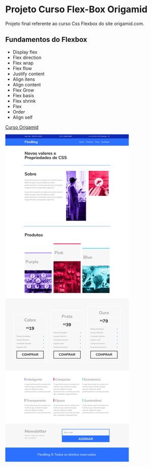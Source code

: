 # Projeto Curso Flex-Box Origamid

Projeto final referente ao curso Css Flexbox do site origamid.com.

## Fundamentos do Flexbox

* Display flex
* Flex direction
* Flex wrap
* Flex flow
* Justify content
* Align itens
* Align content
* Flex Grow
* Flex basis
* Flex shrink
* Flex
* Order
* Align self

[Curso Origamid](https://www.origamid.com/curso/css-flexbox/)

![site](https://github.com/Diegooliveyra/Projeto-Curso-Flex-Box-Origamid/blob/master/img/img-readme.png)
